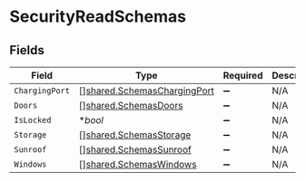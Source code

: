 # SecurityReadSchemas


## Fields

| Field                                                                             | Type                                                                              | Required                                                                          | Description                                                                       | Example                                                                           |
| --------------------------------------------------------------------------------- | --------------------------------------------------------------------------------- | --------------------------------------------------------------------------------- | --------------------------------------------------------------------------------- | --------------------------------------------------------------------------------- |
| `ChargingPort`                                                                    | [][shared.SchemasChargingPort](../../../pkg/models/shared/schemaschargingport.md) | :heavy_minus_sign:                                                                | N/A                                                                               |                                                                                   |
| `Doors`                                                                           | [][shared.SchemasDoors](../../../pkg/models/shared/schemasdoors.md)               | :heavy_minus_sign:                                                                | N/A                                                                               |                                                                                   |
| `IsLocked`                                                                        | **bool*                                                                           | :heavy_minus_sign:                                                                | N/A                                                                               | true                                                                              |
| `Storage`                                                                         | [][shared.SchemasStorage](../../../pkg/models/shared/schemasstorage.md)           | :heavy_minus_sign:                                                                | N/A                                                                               |                                                                                   |
| `Sunroof`                                                                         | [][shared.SchemasSunroof](../../../pkg/models/shared/schemassunroof.md)           | :heavy_minus_sign:                                                                | N/A                                                                               |                                                                                   |
| `Windows`                                                                         | [][shared.SchemasWindows](../../../pkg/models/shared/schemaswindows.md)           | :heavy_minus_sign:                                                                | N/A                                                                               |                                                                                   |